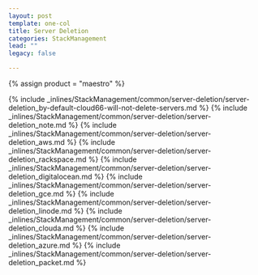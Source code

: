 ```yaml
---
layout: post
template: one-col
title: Server Deletion
categories: StackManagement
lead: ""
legacy: false

---
```

{% assign product = "maestro" %}

{% include _inlines/StackManagement/common/server-deletion/server-deletion_by-default-cloud66-will-not-delete-servers.md %}
{% include _inlines/StackManagement/common/server-deletion/server-deletion_note.md %}
{% include _inlines/StackManagement/common/server-deletion/server-deletion_aws.md %}
{% include _inlines/StackManagement/common/server-deletion/server-deletion_rackspace.md %}
{% include _inlines/StackManagement/common/server-deletion/server-deletion_digitalocean.md %}
{% include _inlines/StackManagement/common/server-deletion/server-deletion_gce.md %}
{% include _inlines/StackManagement/common/server-deletion/server-deletion_linode.md %}
{% include _inlines/StackManagement/common/server-deletion/server-deletion_clouda.md %}
{% include _inlines/StackManagement/common/server-deletion/server-deletion_azure.md %}
{% include _inlines/StackManagement/common/server-deletion/server-deletion_packet.md %}
